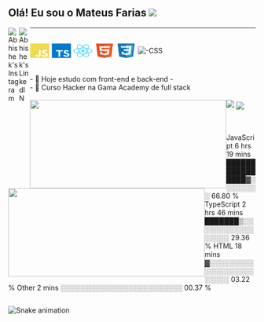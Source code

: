 
## Olá! Eu sou o Mateus Farias <img src="https://media.giphy.com/media/hvRJCLFzcasrR4ia7z/giphy.gif" width="25px">
<a href="https://www.instagram.com/mt10black_/">
  <img align="left" alt="Abhishek's Instagram" width="22px" src="https://raw.githubusercontent.com/hussainweb/hussainweb/main/icons/instagram.png" />
</a>

<a href="https://www.linkedin.com/in/mateus-farias-9774451b8/">
  <img align="left" alt="Abhishek's LinkedIN" width="22px" src="https://raw.githubusercontent.com/peterthehan/peterthehan/master/assets/linkedin.svg" />
</a>
<hr>
<div style="display: inline_block"><br>
  <img align="center" alt="-Js" height="30" width="40" src="https://raw.githubusercontent.com/devicons/devicon/master/icons/javascript/javascript-plain.svg">
  <img align="center" alt="-Ts" height="30" width="40" src="https://raw.githubusercontent.com/devicons/devicon/master/icons/typescript/typescript-plain.svg">
  <img align="center" alt="-React" height="30" width="40" src="https://raw.githubusercontent.com/devicons/devicon/master/icons/react/react-original.svg">
  <img align="center" alt="-HTML" height="30" width="40" src="https://raw.githubusercontent.com/devicons/devicon/master/icons/html5/html5-original.svg">
  <img align="center" alt="-CSS" height="30" width="40" src="https://raw.githubusercontent.com/devicons/devicon/master/icons/css3/css3-original.svg">
  <img align="center" alt="-CSS" height="40" width="40" src="https://cdn.jsdelivr.net/gh/devicons/devicon/icons/bootstrap/bootstrap-original.svg" />

  
</div>
<br>
<br>
- 🔭 Hoje estudo com front-end e back-end
- <br>
- 🌱 Curso Hacker na Gama Academy de full stack
<br>
<br>

<img align="left" width="400px" height="180em" src="https://github-readme-stats.vercel.app/api?username=tereus100&show_icons=true&theme=chartreuse-dark"/>
<img width="400px" src="https://camo.githubusercontent.com/097dbe80a6719316f2c1cf0cd3d0b50ab1b51da076b858c010b6adddd771b457/68747470733a2f2f6769746875622d726561646d652d73747265616b2d73746174732e6865726f6b756170702e636f6d2f3f757365723d706564726f6272616e64616f3233267468656d653d636861727472657573652d6461726b" data-canonical-src="https://github-readme-streak-stats.herokuapp.com/?user=pedrobrandao23&amp;theme=chartreuse-dark" style="max-width: 100%;">
 <img align="left" width="400px" height="180em" src="https://camo.githubusercontent.com/f2c5f067b90f27fa1f0869b4b98b442d65267600065767186e3a268c9904a4c5/68747470733a2f2f6769746875622d726561646d652d73746174732e76657263656c2e6170702f6170692f746f702d6c616e67732f3f757365726e616d653d6775737461766f686e64266c61796f75743d636f6d70616374266c616e67735f636f756e743d3136267468656d653d6461726b" data-canonical-src="https://github-readme-stats.vercel.app/api/top-langs/
  ?username=tereus100&show_icons=true&theme=chartreuse-dark"/>
  
  <a align="left" href="https://github.com/anuraghazra/github-readme-stats">
  <img align="center" src="https://github-readme-stats.vercel.app/api/pin/?username=anuraghazra&repo=github-readme-stats" />
</a>
<br>
</div>
<br><br>

  JavaScript   6 hrs 19 mins   ████████████████▓░░░░░░░░   66.80 %
TypeScript   2 hrs 46 mins   ███████▒░░░░░░░░░░░░░░░░░   29.36 %
HTML         18 mins         ▓░░░░░░░░░░░░░░░░░░░░░░░░   03.22 %
Other        2 mins          ░░░░░░░░░░░░░░░░░░░░░░░░░   00.37 %

  
##
  
<div>
  
 
  
 	

![Snake animation](https://github.com/rafaballerini2/rafaballerini2/blob/output/github-contribution-grid-snake.svg)
